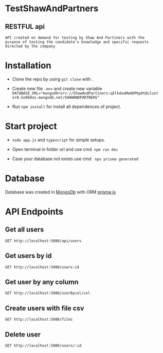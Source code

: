 # TestShawAndPartners


## RESTFUL api

```
API created on demand for testing by Shaw And Partiners with the purpose of testing the candidate's knowledge and specific requests directed by the company
```


# Installation

* Clone the repo by using ```git clone``` with .

* Create new file ```.env``` and create new variable ```DATABASE_URL="mongodb+srv://ShawAndPartiners:q5lkdxwMeADPkp9t@cluster0.ho9b9os.mongodb.net/SHAWANDPARTNERS" ```

* Run ```npm install``` for install all dependences of project.


# Start project

* ```node app.js``` and ```typescript``` for simple setups.

* Open terminal in folder url and use cmd``` npm run dev```

* Case your database not exists use cmd ``` npx prisma generated```
 
# Database

 Database was created in [MongoDb](https://www.mongodb.com/docs/atlas/api/data-api/) with ORM  [prisma js](https://www.prisma.io/docs/getting-started/setup-prisma/add-to-existing-project/mongodb-typescript-mongodb#prerequisites)

# API Endpoints


## Get all users
```
GET http://localhost:5080/api/users

``` 
## Get users by id
```
GET http://localhost:5080/users:id

```
## Get user by any column
```
GET http://localhost:5080/userBycol/col

```
## Create users with file csv
```
GET http://localhost:5080/files

```
## Delete user
```
GET http://localhost:5080/users/:id 

```